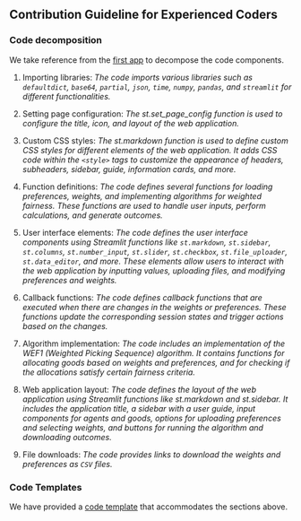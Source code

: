 ## Contribution Guideline for Experienced Coders

### Code decomposition

We take reference from the [first app](../pages/1_%F0%9F%8D%8A_Weighted_Picking_Sequence.py) to decompose the code components.

1. Importing libraries: *The code imports various libraries such as `defaultdict`, `base64`, `partial`, `json`, `time`, `numpy`, `pandas`, and `streamlit` for different functionalities.*

2. Setting page configuration: *The st.set_page_config function is used to configure the title, icon, and layout of the web application.*

3. Custom CSS styles: *The st.markdown function is used to define custom CSS styles for different elements of the web application. It adds CSS code within the `<style>` tags to customize the appearance of headers, subheaders, sidebar, guide, information cards, and more.*

4. Function definitions: *The code defines several functions for loading preferences, weights, and implementing algorithms for weighted fairness. These functions are used to handle user inputs, perform calculations, and generate outcomes.*

5. User interface elements: *The code defines the user interface components using Streamlit functions like `st.markdown`, `st.sidebar`, `st.columns`, `st.number_input`, `st.slider`, `st.checkbox`, `st.file_uploader`, `st.data_editor`, and more. These elements allow users to interact with the web application by inputting values, uploading files, and modifying preferences and weights.*

6. Callback functions: *The code defines callback functions that are executed when there are changes in the weights or preferences. These functions update the corresponding session states and trigger actions based on the changes.*

7. Algorithm implementation: *The code includes an implementation of the WEF1 (Weighted Picking Sequence) algorithm. It contains functions for allocating goods based on weights and preferences, and for checking if the allocations satisfy certain fairness criteria.*

8. Web application layout: *The code defines the layout of the web application using Streamlit functions like st.markdown and st.sidebar. It includes the application title, a sidebar with a user guide, input components for agents and goods, options for uploading preferences and selecting weights, and buttons for running the algorithm and downloading outcomes.*

9. File downloads: *The code provides links to download the weights and preferences as `CSV` files.*


### Code Templates

We have provided a [code template](./template.py) that accommodates the sections above. 
